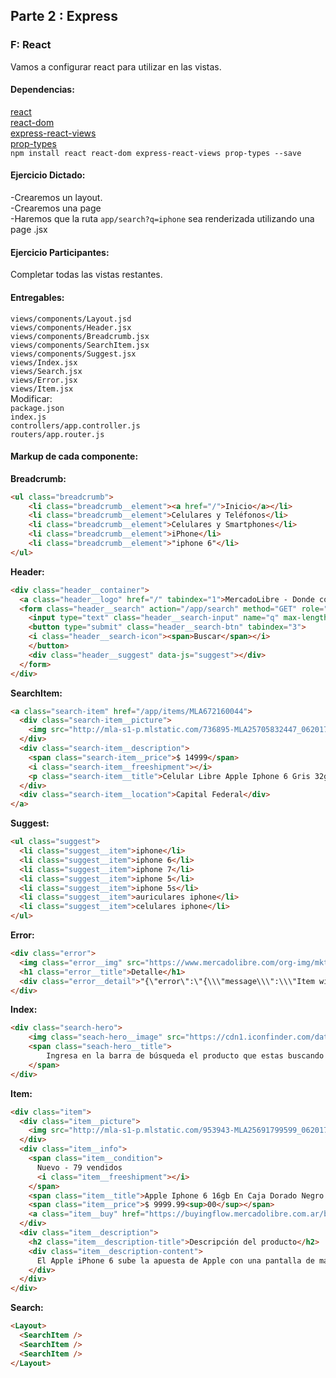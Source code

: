 
## Parte 2 : Express

### F: React
Vamos a configurar react para utilizar en las vistas.  

#### Dependencias:
[react](https://github.com/facebook/react)  
[react-dom](https://github.com/facebook/react)  
[express-react-views](https://github.com/reactjs/express-react-views)  
[prop-types](https://github.com/facebook/prop-types)  
`npm install react react-dom express-react-views prop-types --save`  

#### Ejercicio Dictado:  
-Crearemos un layout.  
-Crearemos una page  
-Haremos que la ruta `app/search?q=iphone` sea renderizada utilizando una page .jsx  

#### Ejercicio Participantes: 
Completar todas las vistas restantes.  

#### Entregables:  
`views/components/Layout.jsd`  
`views/components/Header.jsx`  
`views/components/Breadcrumb.jsx`  
`views/components/SearchItem.jsx`  
`views/components/Suggest.jsx`  
`views/Index.jsx`  
`views/Search.jsx`  
`views/Error.jsx`  
`views/Item.jsx`  
Modificar:  
`package.json`  
`index.js`  
`controllers/app.controller.js`  
`routers/app.router.js`  

#### Markup de cada componente:
**Breadcrumb:** 
```html
<ul class="breadcrumb">
    <li class="breadcrumb__element"><a href="/">Inicio</a></li>
    <li class="breadcrumb__element">Celulares y Teléfonos</li>
    <li class="breadcrumb__element">Celulares y Smartphones</li>
    <li class="breadcrumb__element">iPhone</li>
    <li class="breadcrumb__element">"iphone 6"</li>
</ul>
```

**Header:** 
```html
<div class="header__container">
  <a class="header__logo" href="/" tabindex="1">MercadoLibre - Donde compras y vendes de todo</a>
  <form class="header__search" action="/app/search" method="GET" role="search">
    <input type="text" class="header__search-input" name="q" max-length="120" tabindex="2" autocapitalize="off" autocomplete="off" autocorrect="off" spellcheck="false" placeholder="Nunca dejes de buscar" data-js="search" value="iphone 6">
    <button type="submit" class="header__search-btn" tabindex="3">
    <i class="header__search-icon"><span>Buscar</span></i>
    </button>
    <div class="header__suggest" data-js="suggest"></div>
  </form>
</div>
```

**SearchItem:** 
```html
<a class="search-item" href="/app/items/MLA672160044">
  <div class="search-item__picture">
    <img src="http://mla-s1-p.mlstatic.com/736895-MLA25705832447_062017-I.jpg" alt="Celular Libre Apple Iphone 6 Gris 32gb">
  </div>
  <div class="search-item__description">
    <span class="search-item__price">$ 14999</span>
    <i class="search-item__freeshipment"></i>
    <p class="search-item__title">Celular Libre Apple Iphone 6 Gris 32gb</p>
  </div>
  <div class="search-item__location">Capital Federal</div>
</a>
```

**Suggest:** 
```html
<ul class="suggest">
  <li class="suggest__item">iphone</li>
  <li class="suggest__item">iphone 6</li>
  <li class="suggest__item">iphone 7</li>
  <li class="suggest__item">iphone 5</li>
  <li class="suggest__item">iphone 5s</li>
  <li class="suggest__item">auriculares iphone</li>
  <li class="suggest__item">celulares iphone</li>
</ul>
```

**Error:** 
```html
<div class="error">
  <img class="error__img" src="https://www.mercadolibre.com/org-img/mkt/error/img/herramienta_es.jpg" alt="Destornillador">
  <h1 class="error__title">Detalle</h1>
  <div class="error__detail">"{\"error\":\"{\\\"message\\\":\\\"Item with id asdasdasd not found.\\\",\\\"error\\\":\\\"not_found\\\",\\\"status\\\":404,\\\"cause\\\":[]}\"}"</div>
</div>
```

**Index:** 
```html
<div class="search-hero">
	<img class="seach-hero__image" src="https://cdn1.iconfinder.com/data/icons/hawcons/32/698956-icon-111-search-128.png" alt="Buscar">
	<span class="seach-hero__title">
		Ingresa en la barra de búsqueda el producto que estas buscando!
	</span>
</div>
```

**Item:** 
```html
<div class="item">
  <div class="item__picture">
    <img src="http://mla-s1-p.mlstatic.com/953943-MLA25691799599_062017-O.jpg" alt="Apple Iphone 6 16gb En Caja Dorado Negro Plateado">
  </div>
  <div class="item__info">
    <span class="item__condition">
      Nuevo - 79 vendidos
      <i class="item__freeshipment"></i>
    </span>
    <span class="item__title">Apple Iphone 6 16gb En Caja Dorado Negro Plateado</span>
    <span class="item__price">$ 9999.99<sup>00</sup></span>
    <a class="item__buy" href="https://buyingflow.mercadolibre.com.ar/bid/confirm?item_id=MLA671453766&amp;quantity=1">Comprar</a>
  </div>
  <div class="item__description">
    <h2 class="item__description-title">Descripción del producto</h2>
    <div class="item__description-content">
      El Apple iPhone 6 sube la apuesta de Apple con una pantalla de mayor tamaño de 4.7 pulgadas protegida por un cristal ultra resistente, nuevo procesador A8, 16GB, 64GB o 128GB de almacenamiento interno, cámara trasera de 8 megapixels con flash, cámara frontal de 1.2MP, conectividad 4G LTE y iOS 8.GENERAL Red GSM 850 / 900 / 1800 / 1900 - HSDPA 850 / 900 / 1700 / 1900 / 2100 (según modelo) - LTE 1 / 2 / 3 / 4 / 5 / 7 / 8 / 13 / 17 / 18 / 19 / 20 / 25 / 26 / 28 / 29 (según modelo)
    </div>
  </div>
</div>
```

**Search:** 
```html
<Layout>
  <SearchItem />
  <SearchItem />
  <SearchItem />
</Layout>
```

